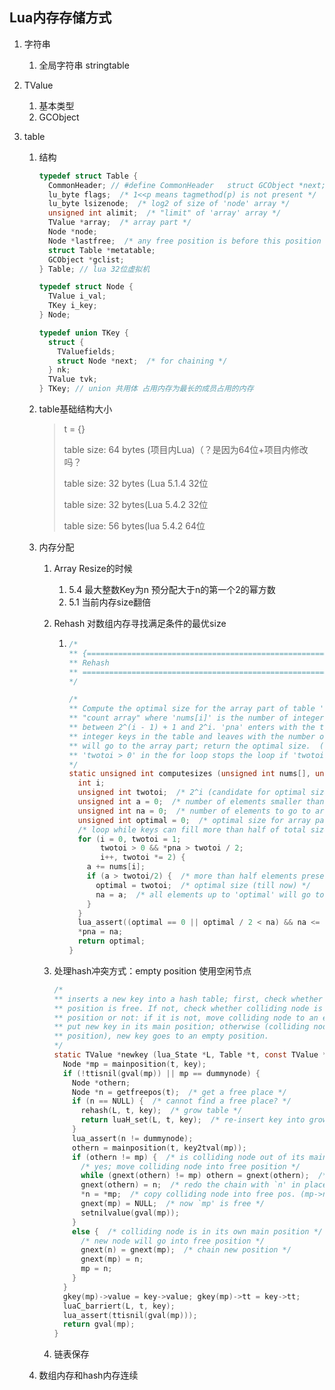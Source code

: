 

## Lua内存存储方式

1. 字符串

   1. 全局字符串 stringtable

2. TValue

   1. 基本类型
   2. GCObject

3. table

   1. 结构

      ```c
      typedef struct Table {
        CommonHeader; // #define CommonHeader	struct GCObject *next; lu_byte tt; lu_byte marked
        lu_byte flags;  /* 1<<p means tagmethod(p) is not present */
        lu_byte lsizenode;  /* log2 of size of 'node' array */
        unsigned int alimit;  /* "limit" of 'array' array */
        TValue *array;  /* array part */
        Node *node;
        Node *lastfree;  /* any free position is before this position */
        struct Table *metatable;
        GCObject *gclist;
      } Table; // lua 32位虚拟机
      
      typedef struct Node {
        TValue i_val;
        TKey i_key;
      } Node;
      
      typedef union TKey {
        struct {
          TValuefields;
          struct Node *next;  /* for chaining */
        } nk;
        TValue tvk;
      } TKey; // union 共用体 占用内存为最长的成员占用的内存
      
      
      ```

   2. table基础结构大小 

      >t = {}
      >
      >table size:    64    bytes (项目内Lua)（？是因为64位+项目内修改吗？
      >
      >table size:     32   bytes (Lua 5.1.4  32位
      >
      >table size:   	32 bytes(Lua 5.4.2 32位
      >
      >table size: 	56 bytes(lua 5.4.2 64位

   3. 内存分配

      1. Array Resize的时候  

         1. 5.4 最大整数Key为n   预分配大于n的第一个2的幂方数 
         2. 5.1 当前内存size翻倍

      2. Rehash 对数组内存寻找满足条件的最优size

         1. ```c
            /*
            ** {=============================================================
            ** Rehash
            ** ==============================================================
            */
            
            /*
            ** Compute the optimal size for the array part of table 't'. 'nums' is a
            ** "count array" where 'nums[i]' is the number of integers in the table
            ** between 2^(i - 1) + 1 and 2^i. 'pna' enters with the total number of
            ** integer keys in the table and leaves with the number of keys that
            ** will go to the array part; return the optimal size.  (The condition
            ** 'twotoi > 0' in the for loop stops the loop if 'twotoi' overflows.)
            */
            static unsigned int computesizes (unsigned int nums[], unsigned int *pna) {
              int i;
              unsigned int twotoi;  /* 2^i (candidate for optimal size) */
              unsigned int a = 0;  /* number of elements smaller than 2^i */
              unsigned int na = 0;  /* number of elements to go to array part */
              unsigned int optimal = 0;  /* optimal size for array part */
              /* loop while keys can fill more than half of total size */
              for (i = 0, twotoi = 1;
                   twotoi > 0 && *pna > twotoi / 2;
                   i++, twotoi *= 2) {
                a += nums[i];
                if (a > twotoi/2) {  /* more than half elements present? */
                  optimal = twotoi;  /* optimal size (till now) */
                  na = a;  /* all elements up to 'optimal' will go to array part */
                }
              }
              lua_assert((optimal == 0 || optimal / 2 < na) && na <= optimal);
              *pna = na;
              return optimal;
            }
            
            ```

      3. 处理hash冲突方式：empty position 使用空闲节点

         ```c
         /*
         ** inserts a new key into a hash table; first, check whether key's main 
         ** position is free. If not, check whether colliding node is in its main 
         ** position or not: if it is not, move colliding node to an empty place and 
         ** put new key in its main position; otherwise (colliding node is in its main 
         ** position), new key goes to an empty position. 
         */
         static TValue *newkey (lua_State *L, Table *t, const TValue *key) {
           Node *mp = mainposition(t, key);
           if (!ttisnil(gval(mp)) || mp == dummynode) {
             Node *othern;
             Node *n = getfreepos(t);  /* get a free place */
             if (n == NULL) {  /* cannot find a free place? */
               rehash(L, t, key);  /* grow table */
               return luaH_set(L, t, key);  /* re-insert key into grown table */
             }
             lua_assert(n != dummynode);
             othern = mainposition(t, key2tval(mp));
             if (othern != mp) {  /* is colliding node out of its main position? */
               /* yes; move colliding node into free position */
               while (gnext(othern) != mp) othern = gnext(othern);  /* find previous */
               gnext(othern) = n;  /* redo the chain with `n' in place of `mp' */
               *n = *mp;  /* copy colliding node into free pos. (mp->next also goes) */
               gnext(mp) = NULL;  /* now `mp' is free */
               setnilvalue(gval(mp));
             }
             else {  /* colliding node is in its own main position */
               /* new node will go into free position */
               gnext(n) = gnext(mp);  /* chain new position */
               gnext(mp) = n;
               mp = n;
             }
           }
           gkey(mp)->value = key->value; gkey(mp)->tt = key->tt;
           luaC_barriert(L, t, key);
           lua_assert(ttisnil(gval(mp)));
           return gval(mp);
         }
         ```

         

      4. 链表保存

   4. 数组内存和hash内存连续

   

   



